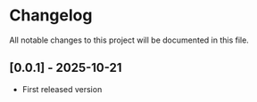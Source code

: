 # Changelog

All notable changes to this project will be documented in this file.

## [0.0.1] - 2025-10-21

- First released version
